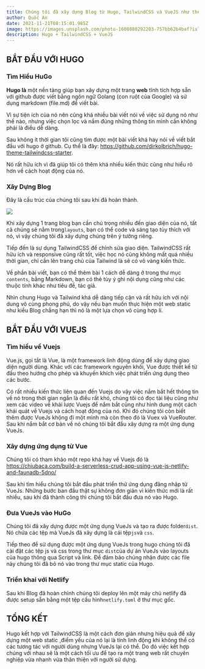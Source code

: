 ```yaml
---
title: Chúng tôi đã xây dựng Blog từ Hugo, TailwindCSS và VueJS như thế nào?
author: Quốc An
date: 2021-11-21T08:15:01.985Z
image: https://images.unsplash.com/photo-1600880292203-757bb62b4baf?ixlib=rb-1.2.1&ixid=MnwxMjA3fDB8MHxwaG90by1wYWdlfHx8fGVufDB8fHx8&auto=format&fit=crop&w=2070&q=80
description: Hugo + TailwindCSS + VueJS
---
```

## **BẮT ĐẦU VỚI HUGO**

### Tìm Hiểu HuGo

**Hugo là** một nền tảng giúp bạn xây dựng một trang **web** tĩnh tích hợp sẵn với github được viết bằng ngôn ngữ Golang (con ruột của Google) và sử dụng markdown (file.md) để viết bài.

Vì sự tiện ích của nó nên cũng khá nhiều bài viết nói về việc sử dụng nó như thế nào, nhưng việc chọn lọc và nắm đúng những thông tin mình cần không phải là điều dễ dàng.

Sau không ít thời gian tôi cũng tìm được một bài viết khá hay nói về viết bắt đầu với hugo ở github. Cụ thể là đây: https://github.com/dirkolbrich/hugo-theme-tailwindcss-starter.

Nó rất hữu ích vì đã giúp tôi có thêm khá nhiều kiến thức cũng như hiểu rõ hơn về cách hoạt động của nó.

### **Xây Dựng Blog**

Đây là cấu trúc của chúng tôi sau khi đã hoàn thành.

![](/image/anh11.png)

Khi xây dựng 1 trang blog bạn cần chú trọng nhiều đến giao diện của nó, tất cả chúng sẽ nằm trong`layouts`, bạn có thể code và sáng tạo tùy thích với nó, vì vậy chúng tôi đã xây dựng chúng trên ý tưởng riêng.

Tiếp đến là sự dụng TailwindCSS để chỉnh sửa giao diện. TailwindCSS rất hữu ích và responsive cũng rất tốt, việc học nó cũng không mất quá nhiều thời gian, chỉ cần lên trang chủ của Tailwind là sẽ có vô vàng kiến thức.

Về phần bài viết, bạn có thể thêm bài 1 cách dễ dàng ở trong thư mục `contents`, bằng Markdown, bạn có thẻ tùy ý ghi nội dụng cũng như các thuộc tính khác như tiêu đề, tác giả.

Nhìn chung Hugo và Tailwind khá dễ dàng tiếp cận và rất hữu ích với nội dung vô cùng phong phú, do vậy nếu bạn muốn thực hiện một web static như kiểu Blog chẳng hạn thì nó là một lựa chọn vô cùng hợp lí.

## **BẮT ĐẦU VỚI VUEJS**

### Tìm hiểu về Vuejs

Vue.js, gọi tắt là Vue, là một framework linh động dùng để xây dựng giao diện người dùng. Khác với các framework nguyên khối, Vue được thiết kế từ đầu theo hướng cho phép và khuyến khích việc phát triển ứng dụng theo các bước. 

Có rất nhiều kiến thức liên quan đến Vuejs do vậy việc nắm bắt hết thông tin về nó trong thời gian ngắn là điều rất khó, chúng tôi có đọc tài liệu cũng như xem các video về khái lược Vuejs để nắm bắt cũng như hình dung một cách khái quát về Vuejs và cách hoạt động của nó. Khi đó chúng tôi còn biết thêm được VueJs khộng đi một mình mà còn theo đó là Vuex và VueRouter. Sau khi nắm bắt cơ bản về nó chúng tôi bắt đầu xây dựng ra một ứng dụng VueJs.

### Xây dựng ứng dụng từ Vue

Chúng tôi có tham khảo một repo khá hay về Vuejs đó là https://chiubaca.com/build-a-serverless-crud-app-using-vue-js-netlify-and-faunadb-5dno/

Sau khi tìm hiểu chúng tôi bắt đầu phát triển thử ứng dụng đăng nhập từ VueJs. Những bước ban đầu thật sự không đơn giản vì kiến thức mới là rất nhiều, sau khi đã thành công thì chúng tôi bắt đầu đưa nó vào Hugo.

### Đưa VueJs vào HuGo

Chúng tôi đã xây dựng được một ứng dụng VueJs và tạo ra được folder`dist`. Nó chứa các tệp mà VueJs đã xây dựng là cái tệp`js`và `css`.

Tiếp theo để sử dụng được một ứng dụng VueJs trong hugo chúng tôi đã cài đặt các tệp js và css trong thư mục `dist`của dự án VueJs vào layouts của hugo thông qua Script và link. Để đảm bảo chúng nhận được các file này chúng tôi đã bỏ nó vào trong thư mục static của Hugo.

### Triển khai với Netlify

Sau khi Blog đã hoàn chỉnh chúng tôi deploy lên một máy chủ netlify đã được setup sẵn bằng một tệp cấu hình`netlify.toml` ở thư mục gốc.

## **TỔNG KẾT**

Hugo kết hợp với TailwindCSS là một cách đơn giản nhưng hiệu quả để xây dựng một web static ,điểm yếu của nó lại là tính linh động khi không thể có các tương tác với người dùng nhưng VueJs lại có thể. Do đó việc kết hợp chúng với nhau sẽ là một cách tối ưu để tạo ra một trang web rất chuyên nghiệp vừa nhanh vừa thân thiện với người sử dựng.